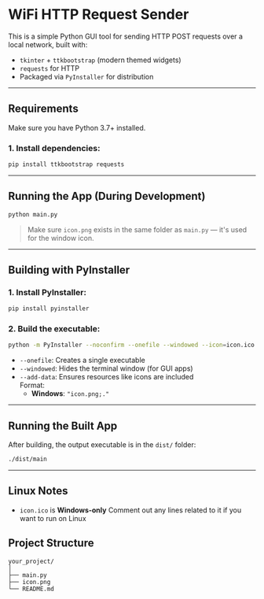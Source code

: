 #  WiFi HTTP Request Sender

This is a simple Python GUI tool for sending HTTP POST requests over a local network, built with:

- `tkinter` + `ttkbootstrap` (modern themed widgets)
- `requests` for HTTP
- Packaged via `PyInstaller` for distribution

---

##  Requirements

Make sure you have Python 3.7+ installed.

### 1. Install dependencies:

```bash
pip install ttkbootstrap requests
```

---

##  Running the App (During Development)

```bash
python main.py
```

>  Make sure `icon.png` exists in the same folder as `main.py` — it's used for the window icon.

---

## Building with PyInstaller

### 1. Install PyInstaller:

```bash
pip install pyinstaller
```

### 2. Build the executable:

```bash
python -m PyInstaller --noconfirm --onefile --windowed --icon=icon.ico --add-data "icon.ico;." main.py

```

- `--onefile`: Creates a single executable
- `--windowed`: Hides the terminal window (for GUI apps)
- `--add-data`: Ensures resources like icons are included  
  Format:
  - **Windows**: `"icon.png;."`

---

## Running the Built App

After building, the output executable is in the `dist/` folder:

```bash
./dist/main
```


---

## Linux Notes

- `icon.ico` is **Windows-only**  Comment out any lines related to it if you want to run on Linux

## Project Structure

```
your_project/
│
├── main.py
├── icon.png
└── README.md
```
